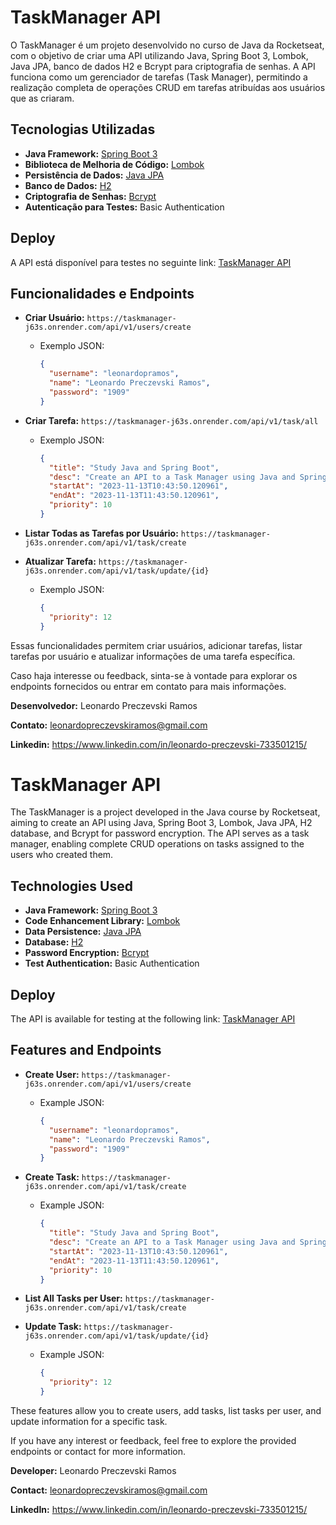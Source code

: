 # TaskManager API

O TaskManager é um projeto desenvolvido no curso de Java da Rocketseat, com o objetivo de criar uma API utilizando Java, Spring Boot 3, Lombok, Java JPA, banco de dados H2 e Bcrypt para criptografia de senhas. A API funciona como um gerenciador de tarefas (Task Manager), permitindo a realização completa de operações CRUD em tarefas atribuídas aos usuários que as criaram.

## Tecnologias Utilizadas

- **Java Framework:** [Spring Boot 3](https://spring.io/projects/spring-boot)
- **Biblioteca de Melhoria de Código:** [Lombok](https://projectlombok.org/)
- **Persistência de Dados:** [Java JPA](https://docs.oracle.com/javaee/7/api/javax/persistence/package-summary.html)
- **Banco de Dados:** [H2](https://www.h2database.com/)
- **Criptografia de Senhas:** [Bcrypt](https://www.mindrot.org/projects/jBCrypt/)
- **Autenticação para Testes:** Basic Authentication

## Deploy

A API está disponível para testes no seguinte link: [TaskManager API](https://dashboard.render.com/web/srv-ckle3f8u1l6c73c48l3g)

## Funcionalidades e Endpoints

- **Criar Usuário:** `https://taskmanager-j63s.onrender.com/api/v1/users/create`
  - Exemplo JSON:
    ```json
    {
      "username": "leonardopramos",
      "name": "Leonardo Preczevski Ramos",
      "password": "1909"
    }
    ```

- **Criar Tarefa:** `https://taskmanager-j63s.onrender.com/api/v1/task/all`
  - Exemplo JSON:
    ```json
    {
      "title": "Study Java and Spring Boot",
      "desc": "Create an API to a Task Manager using Java and Spring Boot",
      "startAt": "2023-11-13T10:43:50.120961",
      "endAt": "2023-11-13T11:43:50.120961",
      "priority": 10
    }
    ```

- **Listar Todas as Tarefas por Usuário:** `https://taskmanager-j63s.onrender.com/api/v1/task/create`

- **Atualizar Tarefa:** `https://taskmanager-j63s.onrender.com/api/v1/task/update/{id}`
  - Exemplo JSON:
    ```json
    {
      "priority": 12
    }
    ```

Essas funcionalidades permitem criar usuários, adicionar tarefas, listar tarefas por usuário e atualizar informações de uma tarefa específica.

Caso haja interesse ou feedback, sinta-se à vontade para explorar os endpoints fornecidos ou entrar em contato para mais informações.

**Desenvolvedor:** Leonardo Preczevski Ramos

**Contato:** leonardopreczevskiramos@gmail.com

**Linkedin:** https://www.linkedin.com/in/leonardo-preczevski-733501215/


# TaskManager API

The TaskManager is a project developed in the Java course by Rocketseat, aiming to create an API using Java, Spring Boot 3, Lombok, Java JPA, H2 database, and Bcrypt for password encryption. The API serves as a task manager, enabling complete CRUD operations on tasks assigned to the users who created them.

## Technologies Used

- **Java Framework:** [Spring Boot 3](https://spring.io/projects/spring-boot)
- **Code Enhancement Library:** [Lombok](https://projectlombok.org/)
- **Data Persistence:** [Java JPA](https://docs.oracle.com/javaee/7/api/javax/persistence/package-summary.html)
- **Database:** [H2](https://www.h2database.com/)
- **Password Encryption:** [Bcrypt](https://www.mindrot.org/projects/jBCrypt/)
- **Test Authentication:** Basic Authentication

## Deploy

The API is available for testing at the following link: [TaskManager API](https://dashboard.render.com/web/srv-ckle3f8u1l6c73c48l3g)

## Features and Endpoints

- **Create User:** `https://taskmanager-j63s.onrender.com/api/v1/users/create`
  - Example JSON:
    ```json
    {
      "username": "leonardopramos",
      "name": "Leonardo Preczevski Ramos",
      "password": "1909"
    }
    ```

- **Create Task:** `https://taskmanager-j63s.onrender.com/api/v1/task/create`
  - Example JSON:
    ```json
    {
      "title": "Study Java and Spring Boot",
      "desc": "Create an API to a Task Manager using Java and Spring Boot",
      "startAt": "2023-11-13T10:43:50.120961",
      "endAt": "2023-11-13T11:43:50.120961",
      "priority": 10
    }
    ```

- **List All Tasks per User:** `https://taskmanager-j63s.onrender.com/api/v1/task/create`

- **Update Task:** `https://taskmanager-j63s.onrender.com/api/v1/task/update/{id}`
  - Example JSON:
    ```json
    {
      "priority": 12
    }
    ```

These features allow you to create users, add tasks, list tasks per user, and update information for a specific task.

If you have any interest or feedback, feel free to explore the provided endpoints or contact for more information.

**Developer:** Leonardo Preczevski Ramos

**Contact:** leonardopreczevskiramos@gmail.com

**LinkedIn:** https://www.linkedin.com/in/leonardo-preczevski-733501215/

